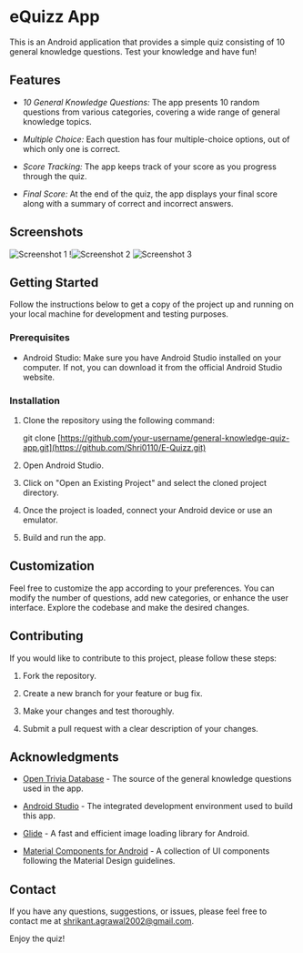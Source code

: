 #  eQuizz App

This is an Android application that provides a simple quiz consisting of 10 general knowledge questions. Test your knowledge and have fun!

## Features

- *10 General Knowledge Questions:* The app presents 10 random questions from various categories, covering a wide range of general knowledge topics.

- *Multiple Choice:* Each question has four multiple-choice options, out of which only one is correct.

- *Score Tracking:* The app keeps track of your score as you progress through the quiz.

- *Final Score:* At the end of the quiz, the app displays your final score along with a summary of correct and incorrect answers.

## Screenshots

![Screenshot 1](SRC..jpeg)
!![Screenshot 2](SRC...jpeg)
![Screenshot 3](SRC....jpeg)

## Getting Started

Follow the instructions below to get a copy of the project up and running on your local machine for development and testing purposes.

### Prerequisites

- Android Studio: Make sure you have Android Studio installed on your computer. If not, you can download it from the official Android Studio website.

### Installation

1. Clone the repository using the following command:

   
   git clone [https://github.com/your-username/general-knowledge-quiz-app.git](https://github.com/Shri0110/E-Quizz.git)
   

2. Open Android Studio.

3. Click on "Open an Existing Project" and select the cloned project directory.

4. Once the project is loaded, connect your Android device or use an emulator.

5. Build and run the app.

## Customization

Feel free to customize the app according to your preferences. You can modify the number of questions, add new categories, or enhance the user interface. Explore the codebase and make the desired changes.

## Contributing

If you would like to contribute to this project, please follow these steps:

1. Fork the repository.

2. Create a new branch for your feature or bug fix.

3. Make your changes and test thoroughly.

4. Submit a pull request with a clear description of your changes.



## Acknowledgments

- [Open Trivia Database](https://opentdb.com/) - The source of the general knowledge questions used in the app.

- [Android Studio](https://developer.android.com/studio) - The integrated development environment used to build this app.

- [Glide](https://github.com/bumptech/glide) - A fast and efficient image loading library for Android.

- [Material Components for Android](https://github.com/material-components/material-components-android) - A collection of UI components following the Material Design guidelines.

## Contact

If you have any questions, suggestions, or issues, please feel free to contact me at [shrikant.agrawal2002@gmail.com](mailto:your-email@example.com).

Enjoy the quiz!
